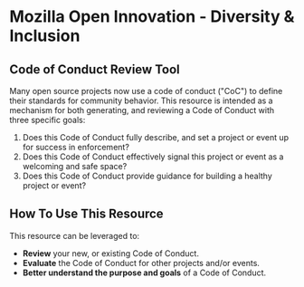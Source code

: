 # Mozilla Open Innovation - Diversity & Inclusion

## Code of Conduct Review Tool

Many open source projects now use a code of conduct ("CoC") to define their standards for community behavior. This resource is intended as a mechanism for both generating, and reviewing a Code of Conduct with three specific goals:

1. Does this Code of Conduct fully describe, and set a project or event up for success in enforcement?
2. Does this Code of Conduct effectively signal this project or event as a welcoming and safe space?
3. Does this Code of Conduct provide guidance for building a healthy project or event?

## How To Use This Resource

This resource can be leveraged to:

*  **Review** your new, or existing Code of Conduct.
*  **Evaluate** the Code of Conduct for other projects and/or events.
*  **Better understand the purpose and goals** of a Code of Conduct.

